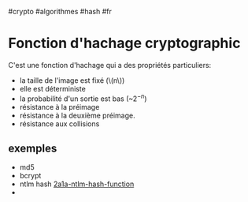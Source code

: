 #crypto #algorithmes #hash #fr 
# Fonction d'hachage cryptographic
C'est une fonction d'hachage qui a des propriétés particuliers:
+ la taille de l'image est fixé (\\(n\\))
+ elle est déterministe
+ la probabilité d'un sortie est bas (~$2^{-n}$)
+ résistance à la préimage
+ résistance à la deuxième préimage.
+ résistance aux collisions
## exemples
+ md5
+ bcrypt
+ ntlm hash [2a1a-ntlm-hash-function](2a1a-ntlm-hash-function.md)
+ 